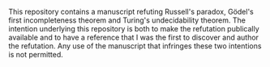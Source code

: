 This repository contains a manuscript refuting Russell's paradox, Gödel's first incompleteness theorem and Turing's undecidability theorem.
The intention underlying this repository is both to make the refutation publically available and to have a reference that I was the first to discover and author the refutation.
Any use of the manuscript that infringes these two intentions is not permitted.
